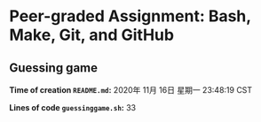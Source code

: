 # Peer-graded Assignment: Bash, Make, Git, and GitHub

## Guessing game

**Time of creation `README.md`:** 2020年 11月 16日 星期一 23:48:19 CST

**Lines of code `guessinggame.sh`:** 33
